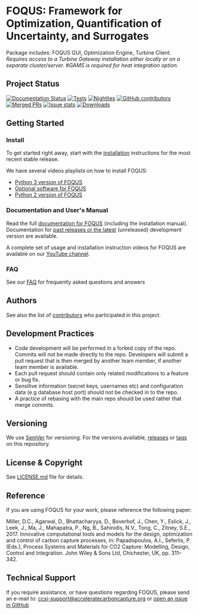 # FOQUS: Framework for Optimization, Quantification of Uncertainty, and Surrogates
Package includes: FOQUS GUI, Optimization Engine, Turbine Client. *Requires access to a Turbine Gateway installation either locally or on a separate cluster/server. #GAMS is required for heat integration option.*

## Project Status
<!-- BEGIN Status badges -->
[![Documentation Status](https://readthedocs.org/projects/foqus/badge/?version=latest)](https://foqus.readthedocs.io/en/latest/?badge=latest)
[![Tests](https://github.com/CCSI-Toolset/FOQUS/actions/workflows/tests.yml/badge.svg)](https://github.com/CCSI-Toolset/FOQUS/actions/workflows/tests.yml)
[![Nightlies](https://github.com/CCSI-Toolset/FOQUS/actions/workflows/nightlies.yml/badge.svg)](https://github.com/CCSI-Toolset/FOQUS/actions/workflows/nightlies.yml)
[![GitHub contributors](https://img.shields.io/github/contributors/CCSI-Toolset/FOQUS.svg)](https://github.com/CCSI-Toolset/FOQUS/graphs/contributors)
[![Merged PRs](https://img.shields.io/github/issues-pr-closed-raw/CCSI-Toolset/FOQUS.svg?label=merged+PRs)](https://github.com/CCSI-Toolset/FOQUS/pulls?q=is:pr+is:merged)
[![Issue stats](http://isitmaintained.com/badge/resolution/CCSI-Toolset/FOQUS.svg)](http://isitmaintained.com/project/CCSI-Toolset/FOQUS)
[![Downloads](https://pepy.tech/badge/ccsi-foqus)](https://pepy.tech/project/ccsi-foqus)
<!-- End Status badges -->

## Getting Started

### Install
To get started right away, start with the [installation](https://foqus.readthedocs.io/en/stable/chapt_install/index.html) instructions for the most recent stable release.

We have several videos playlists on how to install FOQUS:
* [Python 3 version of FOQUS](https://www.youtube.com/playlist?list=PLmBxveOxgaXl-H9Wp3X6SIpVWg3Ua1Y2X)
* [Optional software for FOQUS](https://www.youtube.com/playlist?list=PLmBxveOxgaXn24WEhFMyrtA-0_4Rvlesw)
* [Python 2 version of FOQUS](https://www.youtube.com/playlist?list=PLmBxveOxgaXkyrQP9CAgUu_ZPYsS4qCvd) 

### Documentation and User's Manual
Read the full [documentation for FOQUS](https://foqus.readthedocs.io/en/stable/) (including the installation manual).  Documentation for [past releases or the latest](https://readthedocs.org/projects/foqus/) (unreleased) development version are available.

A complete set of usage and installation instruction videos for FOQUS are available on our [YouTube channel](https://www.youtube.com/channel/UCBVjFnxrsWpNlcnDvh0_GzQ/).

### FAQ
See our [FAQ](FAQs.md) for frequently asked questions and answers

## Authors
See also the list of [contributors](../../graphs/contributors) who participated in this project.

## Development Practices
* Code development will be performed in a forked copy of the repo. Commits will not be 
  made directly to the repo. Developers will submit a pull request that is then merged
  by another team member, if another team member is available.
* Each pull request should contain only related modifications to a feature or bug fix.  
* Sensitive information (secret keys, usernames etc) and configuration data 
  (e.g database host port) should not be checked in to the repo.
* A practice of rebasing with the main repo should be used rather that merge commits.

## Versioning
We use [SemVer](http://semver.org/) for versioning. For the versions available, 
[releases](../../releases) or [tags](../../tags) on this repository.

## License & Copyright
See [LICENSE.md](LICENSE.md) file for details.

## Reference
If you are using FOQUS for your work, please reference the following paper:

Miller, D.C., Agarwal, D., Bhattacharyya, D., Boverhof, J., Chen, Y., Eslick, J., Leek, J., Ma, J., Mahapatra, P., Ng, B., Sahinidis, N.V., Tong, C., Zitney, S.E., 2017. Innovative computational tools and models for the design, optimization and control of carbon capture processes, in: Papadopoulos, A.I., Seferlis, P. (Eds.), Process Systems and Materials for CO2 Capture: Modelling, Design, Control and Integration. John Wiley & Sons Ltd, Chichester, UK, pp. 311–342.

## Technical Support
If you require assistance, or have questions regarding FOQUS, please send an e-mail to: ccsi-support@acceleratecarboncapture.org or [open an issue in GitHub](https://github.com/CCSI-Toolset/FOQUS/issues)
